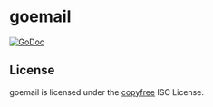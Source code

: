 # goemail

[![GoDoc](https://img.shields.io/badge/godoc-reference-blue.svg)](http://godoc.org/github.com/dajohi/goemail)

## License

goemail is licensed under the [copyfree](http://copyfree.org) ISC License.
